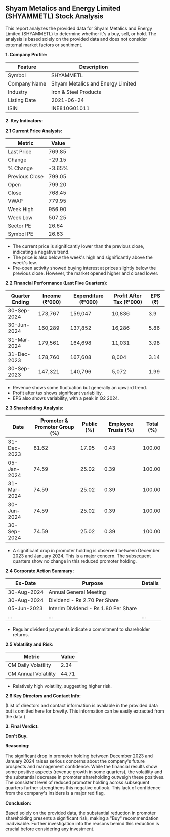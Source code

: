 ## Shyam Metalics and Energy Limited (SHYAMMETL) Stock Analysis

This report analyzes the provided data for Shyam Metalics and Energy Limited (SHYAMMETL) to determine whether it's a buy, sell, or hold.  The analysis is based solely on the provided data and does not consider external market factors or sentiment.

**1. Company Profile:**

| Feature             | Description                     |
|----------------------|---------------------------------|
| Symbol               | SHYAMMETL                       |
| Company Name         | Shyam Metalics and Energy Limited |
| Industry             | Iron & Steel Products           |
| Listing Date         | 2021-06-24                      |
| ISIN                 | INE810G01011                    |


**2. Key Indicators:**

**2.1 Current Price Analysis:**

| Metric             | Value     |
|----------------------|------------|
| Last Price          | 769.85     |
| Change              | -29.15     |
| % Change            | -3.65%     |
| Previous Close      | 799.05     |
| Open                | 799.20     |
| Close               | 768.45     |
| VWAP                | 779.95     |
| Week High           | 956.90     |
| Week Low            | 507.25     |
| Sector PE           | 26.64      |
| Symbol PE           | 26.63      |


* The current price is significantly lower than the previous close, indicating a negative trend.
* The price is also below the week's high and significantly above the week's low.
* Pre-open activity showed buying interest at prices slightly below the previous close.  However, the market opened higher and closed lower.


**2.2 Financial Performance (Last Five Quarters):**

| Quarter Ending     | Income (₹'000) | Expenditure (₹'000) | Profit After Tax (₹'000) | EPS (₹) |
|----------------------|-----------------|----------------------|--------------------------|---------|
| 30-Sep-2024         | 173,767         | 159,047               | 10,836                   | 3.9     |
| 30-Jun-2024         | 160,289         | 137,852               | 16,286                   | 5.86    |
| 31-Mar-2024         | 179,561         | 164,698               | 11,031                   | 3.98    |
| 31-Dec-2023         | 178,760         | 167,608               | 8,004                    | 3.14    |
| 30-Sep-2023         | 147,321         | 140,796               | 5,072                    | 1.99    |

* Revenue shows some fluctuation but generally an upward trend.
* Profit after tax shows significant variability.
* EPS also shows variability, with a peak in Q2 2024.


**2.3 Shareholding Analysis:**

| Date       | Promoter & Promoter Group (%) | Public (%) | Employee Trusts (%) | Total (%) |
|------------|-----------------------------|------------|--------------------|-----------|
| 31-Dec-2023 | 81.62                        | 17.95      | 0.43               | 100.00    |
| 05-Jan-2024 | 74.59                        | 25.02      | 0.39               | 100.00    |
| 31-Mar-2024 | 74.59                        | 25.02      | 0.39               | 100.00    |
| 30-Jun-2024 | 74.59                        | 25.02      | 0.39               | 100.00    |
| 30-Sep-2024 | 74.59                        | 25.02      | 0.39               | 100.00    |

* A significant drop in promoter holding is observed between December 2023 and January 2024.  This is a major concern.  The subsequent quarters show no change in this reduced promoter holding.


**2.4 Corporate Action Summary:**

| Ex-Date    | Purpose                               | Details                               |
|------------|---------------------------------------|----------------------------------------|
| 30-Aug-2024 | Annual General Meeting                 |                                        |
| 30-Aug-2024 | Dividend - Rs 2.70 Per Share           |                                        |
| 05-Jun-2023 | Interim Dividend - Rs 1.80 Per Share   |                                        |
| ...         | ...                                   | ...                                    |


* Regular dividend payments indicate a commitment to shareholder returns.


**2.5 Volatility and Risk:**

| Metric                | Value |
|------------------------|-------|
| CM Daily Volatility    | 2.34  |
| CM Annual Volatility   | 44.71 |

* Relatively high volatility, suggesting higher risk.


**2.6 Key Directors and Contact Info:**

(List of directors and contact information is available in the provided data but is omitted here for brevity.  This information can be easily extracted from the data.)


**3. Final Verdict:**

**Don't Buy.**

**Reasoning:**

The significant drop in promoter holding between December 2023 and January 2024 raises serious concerns about the company's future prospects and management confidence. While the financial results show some positive aspects (revenue growth in some quarters), the volatility and the substantial decrease in promoter shareholding outweigh these positives.  The consistent level of reduced promoter holding across subsequent quarters further strengthens this negative outlook.  This lack of confidence from the company's insiders is a major red flag.

**Conclusion:**

Based solely on the provided data, the substantial reduction in promoter shareholding presents a significant risk, making a "Buy" recommendation inadvisable.  Further investigation into the reasons behind this reduction is crucial before considering any investment.
